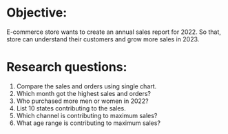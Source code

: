 Objective:
==========
 
E-commerce store wants to create an annual sales report for 2022. So that, store can understand their customers and grow more sales in 2023.

Research questions:
===================

1.	Compare the sales and orders using single chart.
2.	Which month got the highest sales and orders?
3.	Who purchased more men or women in 2022?
4.	List 10 states contributing to the sales.
5.	Which channel is contributing to maximum sales?
6.	What age range is contributing to maximum sales?

